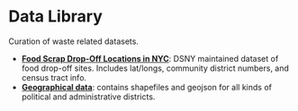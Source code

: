 # Data Library
Curation of waste related datasets.

+ **[Food Scrap Drop-Off Locations in NYC](https://data.cityofnewyork.us/Environment/Food-Scrap-Drop-Off-Locations-in-NYC/if26-z6xq)**: DSNY maintained dataset of food drop-off sites. Includes lat/longs, community district numbers, and census tract info. 
+ **[Geographical data](https://www1.nyc.gov/site/planning/data-maps/open-data/districts-download-metadata.page)**: contains shapefiles and geojson for all kinds of political and administrative districts. 

